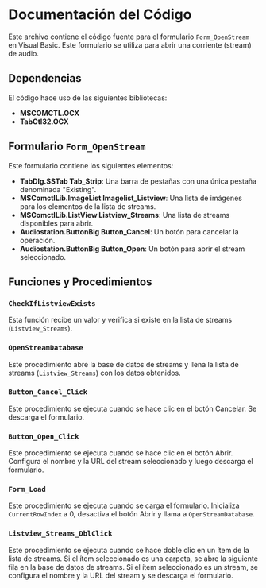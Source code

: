 # Documentación del Código

Este archivo contiene el código fuente para el formulario `Form_OpenStream` en Visual Basic. Este formulario se utiliza para abrir una corriente (stream) de audio.

## Dependencias

El código hace uso de las siguientes bibliotecas:

- **MSCOMCTL.OCX**
- **TabCtl32.OCX**

## Formulario `Form_OpenStream`

Este formulario contiene los siguientes elementos:

- **TabDlg.SSTab Tab_Strip**: Una barra de pestañas con una única pestaña denominada "Existing".
- **MSComctlLib.ImageList Imagelist_Listview**: Una lista de imágenes para los elementos de la lista de streams.
- **MSComctlLib.ListView Listview_Streams**: Una lista de streams disponibles para abrir.
- **Audiostation.ButtonBig Button_Cancel**: Un botón para cancelar la operación.
- **Audiostation.ButtonBig Button_Open**: Un botón para abrir el stream seleccionado.

## Funciones y Procedimientos

### `CheckIfListviewExists`

Esta función recibe un valor y verifica si existe en la lista de streams (`Listview_Streams`).

### `OpenStreamDatabase`

Este procedimiento abre la base de datos de streams y llena la lista de streams (`Listview_Streams`) con los datos obtenidos.

### `Button_Cancel_Click`

Este procedimiento se ejecuta cuando se hace clic en el botón Cancelar. Se descarga el formulario.

### `Button_Open_Click`

Este procedimiento se ejecuta cuando se hace clic en el botón Abrir. Configura el nombre y la URL del stream seleccionado y luego descarga el formulario.

### `Form_Load`

Este procedimiento se ejecuta cuando se carga el formulario. Inicializa `CurrentRowIndex` a 0, desactiva el botón Abrir y llama a `OpenStreamDatabase`.

### `Listview_Streams_DblClick`

Este procedimiento se ejecuta cuando se hace doble clic en un ítem de la lista de streams. Si el ítem seleccionado es una carpeta, se abre la siguiente fila en la base de datos de streams. Si el ítem seleccionado es un stream, se configura el nombre y la URL del stream y se descarga el formulario.
